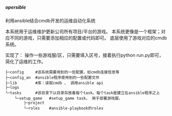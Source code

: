 ##### opersible
利用ansible结合cmdb开发的运维自动化系统

本系统用于运维维护更新公司所有项目/平台的游戏。
本系统更像是一个框架；对应不同的游戏，只需要添加相应的配置或代码即可。
底层使用了游戏对应的cmdb系统。

实现了： 操作一些游戏服/区，只需要填入区号，接着执行python run.py即可，简化了运维的工作。

```shell
├─config     #该系统需要用到的一些配置，如cmdb连接信息等
├─config_an  #ansible程序使用到的一些配置文件
├─lib        #库：读取cmdb 、 调用ansible api
├─logs
└─tasks      #该目录下以目录存放着每个task。每个task是建立在ansible程序之上
    └─setup_game   #setup_game task， 用于部署游戏服，
        ├─project
        └─roles    #ansible-playbook的roles
````
